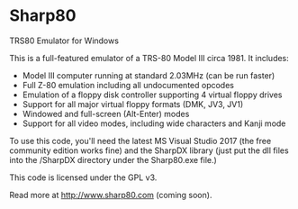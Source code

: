 # Sharp80

TRS80 Emulator for Windows

This is a full-featured emulator of a TRS-80 Model III circa 1981. It includes:

* Model III computer running at standard 2.03MHz (can be run faster)
* Full Z-80 emulation including all undocumented opcodes
* Emulation of a floppy disk controller supporting 4 virtual floppy drives
* Support for all major virtual floppy formats (DMK, JV3, JV1)
* Windowed and full-screen (Alt-Enter) modes
* Support for all video modes, including wide characters and Kanji mode

To use this code, you'll need the latest MS Visual Studio 2017 (the free community
edition works fine) and the SharpDX library (just put the dll files into the
/SharpDX directory under the Sharp80.exe file.)

This code is licensed under the GPL v3.

Read more at http://www.sharp80.com (coming soon).
